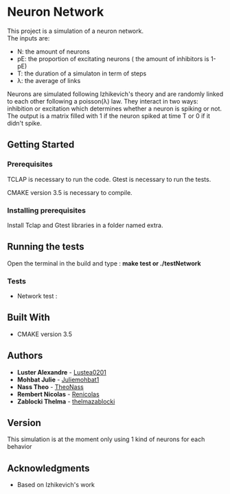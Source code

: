 # Neuron Network

This project is a simulation of a neuron network.  
The inputs are:
* N: the amount of neurons
* pE: the proportion of excitating neurons ( the amount of inhibitors is 1-pE)
* T: the duration of a simulaton in term of steps
* λ: the average of links 

Neurons are simulated following Izhikevich's theory and are randomly linked to each other following a poisson(λ) law.
They interact in two ways: inhibition or excitation which determines whether a neuron is spiking or not. The output is a matrix filled with 1 if the neuron spiked at time T or 0 if it didn't spike.

## Getting Started


### Prerequisites

TCLAP is necessary to run the code.
Gtest is necessary to run the tests.

CMAKE version 3.5 is necessary to compile.

### Installing prerequisites

Install Tclap and Gtest libraries in a folder named extra.

## Running the tests

Open the terminal in the build and type : **make test or ./testNetwork**

### Tests 
* Network test :


## Built With

* CMAKE version 3.5 



## Authors
* **Luster Alexandre** - [Lustea0201](https://github.com/lustea0201)
* **Mohbat Julie** - [Juliemohbat1](https://github.com/juliemohbat1)
* **Nass Theo** - [TheoNass](https://github.com/theonass)
* **Rembert Nicolas** - [Renicolas](https://github.com/Renicolas)
* **Zablocki Thelma** - [thelmazablocki](https://github.com/thelmazablocki)


## Version

This simulation is at the moment only using 1 kind of neurons for each behavior



## Acknowledgments

* Based on Izhikevich's work
